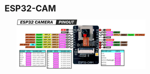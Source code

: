 # ESP32-CAM

<figure><img src="../../.gitbook/assets/182571081-81df66a8-a536-426f-9ee0-ee277da5ef0a.webp" alt=""><figcaption></figcaption></figure>
